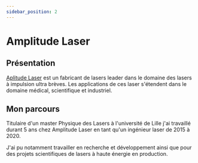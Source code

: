 ```yaml
---
sidebar_position: 2
---
```


# Amplitude Laser

## Présentation

[Aplitude Laser](https://amplitude-laser.com/fr/) est un fabricant de lasers leader dans le domaine des lasers à impulsion ultra brèves. Les applications de ces laser s'étendent dans le domaine médical, scientifique et industriel.

## Mon parcours

Titulaire d'un master Physique des Lasers à l'université de Lille j'ai travaillé durant 5 ans chez Amplitude Laser en tant qu'un ingénieur laser de 2015 à 2020.

J'ai pu notamment travailler en recherche et développement ainsi que pour des projets scientifiques de lasers à haute énergie en production.
